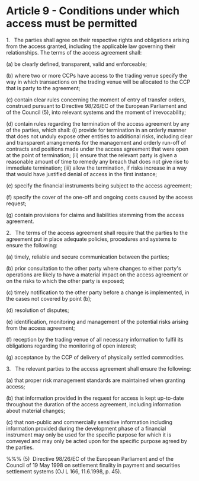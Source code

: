 # Article 9 - Conditions under which access must be permitted


1.   The parties shall agree on their respective rights and obligations arising from the access granted, including the applicable law governing their relationships. The terms of the access agreement shall:

(a) be clearly defined, transparent, valid and enforceable;

(b) where two or more CCPs have access to the trading venue specify the way in which transactions on the trading venue will be allocated to the CCP that is party to the agreement;

(c) contain clear rules concerning the moment of entry of transfer orders, construed pursuant to Directive 98/26/EC of the European Parliament and of the Council (5), into relevant systems and the moment of irrevocability;

(d) contain rules regarding the termination of the access agreement by any of the parties, which shall: (i) provide for termination in an orderly manner that does not unduly expose other entities to additional risks, including clear and transparent arrangements for the management and orderly run-off of contracts and positions made under the access agreement that were open at the point of termination; (ii) ensure that the relevant party is given a reasonable amount of time to remedy any breach that does not give rise to immediate termination; (iii) allow the termination, if risks increase in a way that would have justified denial of access in the first instance;

(e) specify the financial instruments being subject to the access agreement;

(f) specify the cover of the one-off and ongoing costs caused by the access request;

(g) contain provisions for claims and liabilities stemming from the access agreement.

2.   The terms of the access agreement shall require that the parties to the agreement put in place adequate policies, procedures and systems to ensure the following:

(a) timely, reliable and secure communication between the parties;

(b) prior consultation to the other party where changes to either party's operations are likely to have a material impact on the access agreement or on the risks to which the other party is exposed;

(c) timely notification to the other party before a change is implemented, in the cases not covered by point (b);

(d) resolution of disputes;

(e) identification, monitoring and management of the potential risks arising from the access agreement;

(f) reception by the trading venue of all necessary information to fulfil its obligations regarding the monitoring of open interest;

(g) acceptance by the CCP of delivery of physically settled commodities.

3.   The relevant parties to the access agreement shall ensure the following:

(a) that proper risk management standards are maintained when granting access;

(b) that information provided in the request for access is kept up-to-date throughout the duration of the access agreement, including information about material changes;

(c) that non-public and commercially sensitive information including information provided during the development phase of a financial instrument may only be used for the specific purpose for which it is conveyed and may only be acted upon for the specific purpose agreed by the parties.

%%% (5)  Directive 98/26/EC of the European Parliament and of the Council of 19 May 1998 on settlement finality in payment and securities settlement systems (OJ L 166, 11.6.1998, p. 45).
